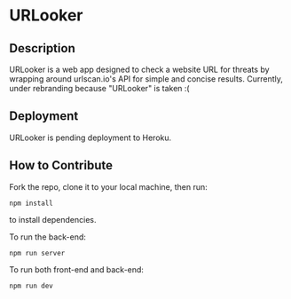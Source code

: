 # URLooker
## Description
URLooker is a web app designed to check a website URL for threats by wrapping around urlscan.io's API for simple and concise results. Currently, under rebranding because "URLooker" is taken :(

## Deployment
URLooker is pending deployment to Heroku.

## How to Contribute
Fork the repo, clone it to your local machine, then run:
```
npm install
```
to install dependencies.

To run the back-end:
```
npm run server
```

To run both front-end and back-end:
```
npm run dev
```
